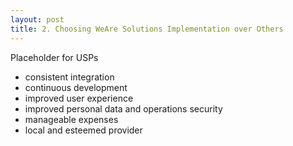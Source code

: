 ```yaml
---
layout: post
title: 2. Choosing WeAre Solutions Implementation over Others
---
```

Placeholder for USPs

* consistent integration
* continuous development
* improved user experience
* improved personal data and operations security
* manageable expenses
* local and esteemed provider